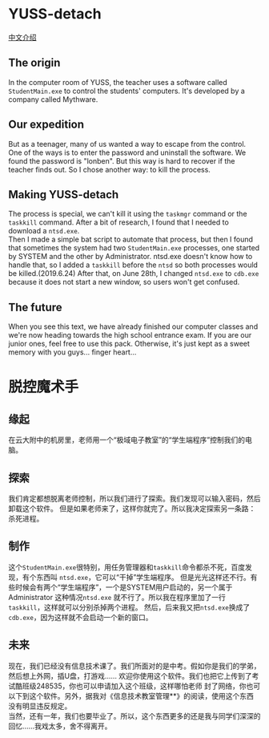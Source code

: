 # YUSS-detach
[中文介绍](#脱控魔术手)
## The origin
In the computer room of YUSS, the teacher uses a software called `StudentMain.exe`
to control the students' computers. It's developed by a company called Mythware.
## Our expedition
But as a teenager, many of us wanted a way to escape from the control.
One of the ways is to enter the password and uninstall the software.
We found the password is "lonben". But this way is hard to recover if the
teacher finds out. So I chose another way: to kill the process.  
## Making YUSS-detach
The process is special, we can't kill it using the `taskmgr` command or the
`taskkill` command. After a bit of research, I found that I needed to download a `ntsd.exe`.  
Then I made a simple bat script to automate that process, but then I found that
sometimes the system had two `StudentMain.exe` processes, one started by SYSTEM
and the other by Administrator. ntsd.exe doesn't know how to handle that,
so I added a `taskkill` before the `ntsd` so both processes would be killed.(2019.6.24)
After that, on June 28th, I changed `ntsd.exe` to `cdb.exe` because it does not
start a new window, so users won't get confused.
## The future
When you see this text, we have already finished our computer classes and
we're now heading towards the high school entrance exam. If you are our junior
ones, feel free to use this pack. Otherwise, it's just kept as a sweet memory
with you guys... finger heart...

# 脱控魔术手
## 缘起
在云大附中的机房里，老师用一个“极域电子教室”的“学生端程序”控制我们的电脑。
## 探索
我们肯定都想脱离老师控制，所以我们进行了探索。我们发现可以输入密码，然后卸载这个软件。
但是如果老师来了，这样你就完了。所以我决定探索另一条路：杀死进程。
## 制作
这个`StudentMain.exe`很特别，用任务管理器和`taskkill`命令都杀不死，百度发现，有个东西叫
`ntsd.exe`，它可以“干掉”学生端程序。
但是光光这样还不行。有些时候会有两个“学生端程序”，一个是SYSTEM用户启动的，另一个属于Administrator
这种情况`ntsd.exe` 就不行了。所以我在程序里加了一行`taskkill`，这样就可以分别杀掉两个进程。
然后，后来我又把`ntsd.exe`换成了`cdb.exe`，因为这样就不会启动一个新的窗口。
## 未来
现在，我们已经没有信息技术课了。我们所面对的是中考。假如你是我们的学弟，然后想上外网，插U盘，打游戏……
欢迎你使用这个软件。我们也把它上传到了考试酷班级248535，你也可以申请加入这个班级，这样哪怕老师
封了网络，你也可以下到这个软件。另外，据我对《信息技术教室管理**》的阅读，使用这个东西没有明显违反规定。  
当然，还有一年，我们也要毕业了。所以，这个东西更多的还是我与同学们深深的回忆……我戏太多，舍不得离开。
